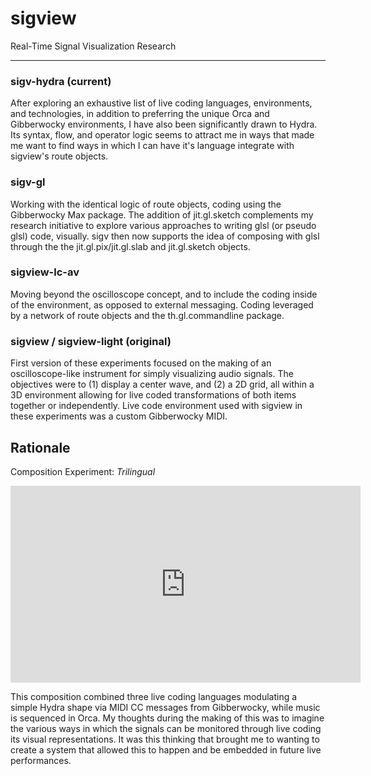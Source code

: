 # sigview
Real-Time Signal Visualization Research

---

### sigv-hydra (current)

After exploring an exhaustive list of live coding languages, environments, and technologies, in addition to preferring the unique Orca and Gibberwocky environments, I have also been significantly drawn to Hydra.  Its syntax, flow, and operator logic seems to attract me in ways that made me want to find ways in which I can have it's language integrate with sigview's route objects.



### sigv-gl

Working with the identical logic of route objects, coding using the Gibberwocky Max package.  The addition of jit.gl.sketch complements my research initiative to explore various approaches to writing glsl (or pseudo glsl) code, visually.  sigv then now supports the idea of composing with glsl through the the jit.gl.pix/jit.gl.slab and jit.gl.sketch objects.



### sigview-lc-av

Moving beyond the oscilloscope concept, and to include the coding inside of the environment, as opposed to external messaging.  Coding leveraged by a network of route objects and the th.gl.commandline package.



### sigview / sigview-light (original)

First version of these experiments focused on the making of an oscilloscope-like instrument for simply visualizing audio signals.  The objectives were to (1) display a center wave, and (2) a 2D grid, all within a 3D environment allowing for live coded transformations of both items together or independently.  Live code environment used with sigview in these experiments was a custom Gibberwocky MIDI.



## Rationale

Composition Experiment: *Trilingual*

<iframe width="560" height="315" src="https://www.youtube.com/embed/pH0c0DU4gSI" title="YouTube video player" frameborder="0" allow="accelerometer; autoplay; clipboard-write; encrypted-media; gyroscope; picture-in-picture" allowfullscreen></iframe>

This composition combined three live coding languages modulating a simple Hydra shape via MIDI CC messages from Gibberwocky, while music is sequenced in Orca.  My thoughts during the making of this was to imagine the various ways in which the signals can be monitored through live coding its visual representations.  It was this thinking that brought me to wanting to create a system that allowed this to happen and be embedded in future live performances.  


